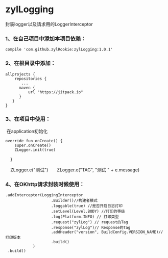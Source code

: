 # zylLogging
封装logger以及请求用的LoggerInterceptor

### 1、在自己项目中添加本项目依赖：

    compile 'com.github.zylRookie:zylLogging:1.0.1'

### 2、在根目录中添加：

    allprojects {
        repositories {
           ...
          maven {
              url "https://jitpack.io"
          }
       }
    }
  
 ### 3、在项目中使用：
  在application初始化
  
    override fun onCreate() {
        super.onCreate()
        ZLogger.init(true)
      }
  
     ZLogger.e("测试")
   
     ZLogger.e("TAG", "测试 " + e.message)
    
 ### 4、在OKhttp请求封装时候使用：
 
    .addInterceptor(LoggingInterceptor
                        .Builder()//构建者模式
                        .loggable(true) //是否开启日志打印
                        .setLevel(Level.BODY) //打印的等级
                        .log(Platform.INFO) // 打印类型
                        .request("zylLog") // request的Tag
                        .response("zylLog")// Response的Tag
                        .addHeader("version", BuildConfig.VERSION_NAME)//打印版本
                        .build()
                )
     .build()
     
     
